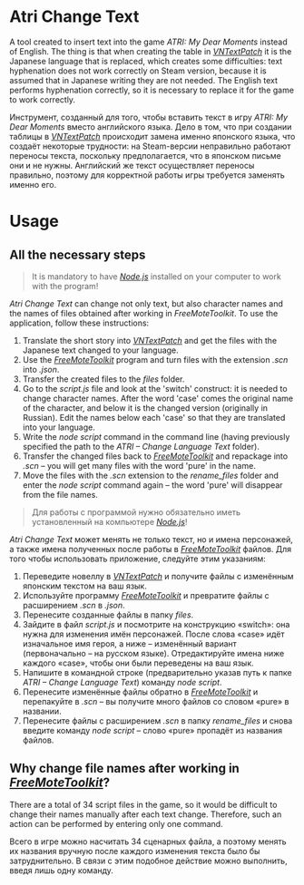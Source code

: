 # Atri Change Text
A tool created to insert text into the game _ATRI: My Dear Moments_ instead of English. The thing is that when creating the table in [_VNTextPatch_](https://github.com/arcusmaximus/VNTranslationTools/tree/main) it is the Japanese language that is replaced, which creates some difficulties: text hyphenation does not work correctly on Steam version, because it is assumed that in Japanese writing they are not needed. The English text performs hyphenation correctly, so it is necessary to replace it for the game to work correctly.

Инструмент, созданный для того, чтобы вставить текст в игру _ATRI: My Dear Moments_ вместо английского языка. Дело в том, что при создании таблицы в [_VNTextPatch_](https://github.com/arcusmaximus/VNTranslationTools/tree/main) происходит замена именно японского языка, что создаёт некоторые трудности: на Steam-версии неправильно работают переносы текста, поскольку предполагается, что в японском письме они и не нужны. Английский же текст осуществляет переносы правильно, поэтому для корректной работы игры требуется заменять именно его.

# Usage
## All the necessary steps
> It is mandatory to have [_Node.js_](https://nodejs.org/ru) installed on your computer to work with the program!

_Atri Change Text_ can change not only text, but also character names and the names of files obtained after working in _FreeMoteToolkit_. To use the application, follow these instructions:
1. Translate the short story into [_VNTextPatch_](https://github.com/arcusmaximus/VNTranslationTools/tree/main) and get the files with the Japanese text changed to your language.
2. Use the [_FreeMoteToolkit_](https://github.com/UlyssesWu/FreeMote) program and turn files with the extension _.scn_ into _.json_.
3. Transfer the created files to the _files_ folder.
4. Go to the _script.js_ file and look at the 'switch' construct: it is needed to change character names. After the word 'case' comes the original name of the character, and below it is the changed version (originally in Russian). Edit the names below each 'case' so that they are translated into your language.
5. Write the _node script_ command in the command line (having previously specified the path to the _ATRI – Change Language Text_ folder).
6. Transfer the changed files back to [_FreeMoteToolkit_](https://github.com/UlyssesWu/FreeMote) and repackage into _.scn_ – you will get many files with the word 'pure' in the name.
7. Move the files with the _.scn_ extension to the _rename_files_ folder and enter the _node script_ command again – the word 'pure' will disappear from the file names.

> Для работы с программой нужно обязательно иметь установленный на компьютере [_Node.js_](https://nodejs.org/ru)!

_Atri Change Text_ может менять не только текст, но и имена персонажей, а также имена полученных после работы в [_FreeMoteToolkit_](https://github.com/UlyssesWu/FreeMote) файлов. Для того чтобы использовать приложение, следуйте этим указаниям:
1. Переведите новеллу в [_VNTextPatch_](https://github.com/arcusmaximus/VNTranslationTools/tree/main) и получите файлы с изменённым японским текстом на ваш язык.
2. Используйте программу [_FreeMoteToolkit_](https://github.com/UlyssesWu/FreeMote) и превратите файлы с расширением _.scn_ в _.json_.
3. Перенесите созданные файлы в папку _files_.
4. Зайдите в файл _script.js_ и посмотрите на конструкцию «switch»: она нужна для изменения имён персонажей. После слова «case» идёт изначальное имя героя, а ниже – изменённый вариант (первоначально – на русском языке). Отредактируйте имена ниже каждого «case», чтобы они были переведены на ваш язык.
5. Напишите в командной строке (предварительно указав путь к папке _ATRI – Change Language Text_) команду _node script_.
6. Перенесите изменённые файлы обратно в [_FreeMoteToolkit_](https://github.com/UlyssesWu/FreeMote) и перепакуйте в _.scn_ – вы получите много файлов со словом «pure» в названии.
7. Перенесите файлы с расширением _.scn_ в папку _rename_files_ и снова введите команду _node script_ – слово «pure» пропадёт из названия файлов.
## Why change file names after working in [_FreeMoteToolkit_](https://github.com/UlyssesWu/FreeMote)?
There are a total of 34 script files in the game, so it would be difficult to change their names manually after each text change. Therefore, such an action can be performed by entering only one command.

Всего в игре можно насчитать 34 сценарных файла, а поэтому менять их названия вручную после каждого изменения текста было бы затруднительно. В связи с этим подобное действие можно выполнить, введя лишь одну команду.
